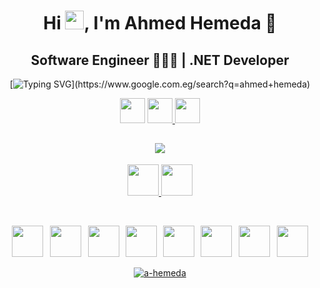 <h1 align="center">Hi <img src="https://raw.githubusercontent.com/aemmadi/aemmadi/master/wave.gif" width="30">, I'm Ahmed Hemeda 👑</h1>
<h2 align="center">Software Engineer 👨🏻‍💻 | .NET Developer</h2>
<div align="center">

[![Typing SVG](https://readme-typing-svg.demolab.com?font=Orbitron&weight=500&size=22&pause=1000&color=C00000&center=true&vCenter=true&width=420&lines=Follow+to+get+new+updates+💙✨;)](https://www.google.com.eg/search?q=ahmed+hemeda)

</div>
<p align="center">
  <img src="https://komarev.com/ghpvc/?username=a-hemeda&label=Viewers&color=0060A0&style=flat" height="40"/>
  <a href="https://github.com/a-hemeda">
  <img src="https://img.shields.io/badge/dynamic/json?logo=github&label=Followers&labelColor=202525&color=800000&query=%24.data.totalSubs&url=https%3A%2F%2Fapi.spencerwoo.com%2Fsubstats%2F%3Fsource%3Dgithub%26queryKey%3Da-hemeda&longCache=true" height="40"/> </a>
  <a href="https://github.com/a-hemeda?tab=stars"> <img Followers" src="https://img.shields.io/github/stars/a-hemeda?color=red&logo=github" height="40" > </a> </p>
<h2 align="center">
  <img src="https://readme-typing-svg.herokuapp.com?lines=Check+my+posts+on+LinkedIn+🔥❤️👌" /> </h2>
<p align="center">
  <a target="_blank" href="https://www.linkedin.com/in/a-hemeda"><img src="https://img.shields.io/badge/-LinkedIn-0060A0?style=for-the-badge&logo=Linkedin&logoColor=white" height="50" > </img> </a>
  <a target="_blank" href="mailto:7hemeda@gmail.com"><img src="https://img.shields.io/badge/-Gmail-800000?style=for-the-badge&logo=Gmail&logoColor=white" height="50" > </img> </a>
</p>
<br/>
<p align="center">
  <img src="https://skillicons.dev/icons?i=cs" height="50"/>
  <img width="3" />
  <img src="https://skillicons.dev/icons?i=dotnet" height="50"/>
  <img width="3" />
  <img src="https://cdn.jsdelivr.net/gh/devicons/devicon/icons/dotnetcore/dotnetcore-original.svg" height="50"/>
  <img width="2" />
  <img src="https://cdn.simpleicons.org/html5/E34F26" height="50"/>
  <img width="2" />
  <img src="https://cdn.simpleicons.org/css3/1572B6" height="50"/>
  <img width="2" />
  <img src="https://www.vectorlogo.zone/logos/git-scm/git-scm-icon.svg" height="50"/>
  <img width="3" />
  <img src="https://skillicons.dev/icons?i=github" height="50"/>
  <img width="3" />
  <img src="https://skillicons.dev/icons?i=firebase" height="50"/>
<br/>
<p align="center">
  <a href="https://github.com/ryo-ma/github-profile-trophy"><img src="https://github-profile-trophy.vercel.app/?username=a-hemeda&theme=algolia" alt="a-hemeda" /></a> </p>
